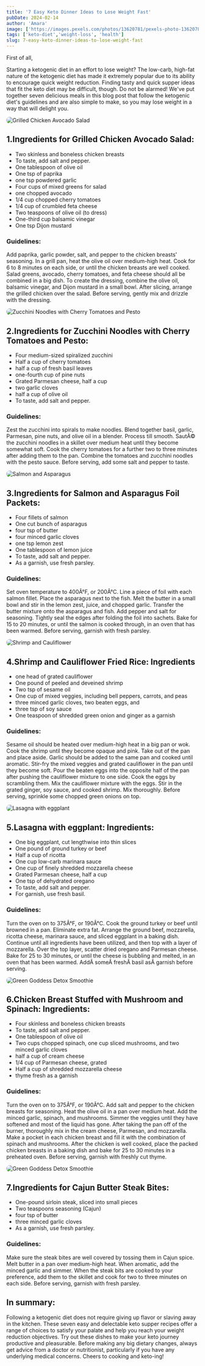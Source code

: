 ```yaml
---
title: '7 Easy Keto Dinner Ideas to Lose Weight Fast'
pubDate: 2024-02-14
author: 'Amara'
image: ['https://images.pexels.com/photos/13620781/pexels-photo-13620781.jpeg?auto=compress&cs=tinysrgb&w=1260&h=750&dpr=1']
tags: ['keto-diet','weight-loss', 'health']
slug: 7-easy-keto-dinner-ideas-to-lose-weight-fast
---
```




First of all,

Starting a ketogenic diet in an effort to lose weight? The low-carb, high-fat nature of the ketogenic diet has made it extremely popular due to its ability to encourage quick weight reduction. Finding tasty and quick supper ideas that fit the keto diet may be difficult, though. Do not be alarmed! We've put together seven delicious meals in this blog post that follow the ketogenic diet's guidelines and are also simple to make, so you may lose weight in a way that will delight you.

<img src="https://images.pexels.com/photos/2338407/pexels-photo-2338407.jpeg?auto=compress&cs=tinysrgb&w=1260&h=750&dpr=1" alt="Grilled Chicken Avocado Salad" style="max-width: 100%; height: auto; display: block; margin-left: auto; margin-right: auto; border-radius: 8px">

## 1.Ingredients for Grilled Chicken Avocado Salad:

- Two skinless and boneless chicken breasts
- To taste, add salt and pepper.
- One tablespoon of olive oil
- One tsp of paprika
- one tsp powdered garlic
- Four cups of mixed greens for salad
- one chopped avocado
- 1/4 cup chopped cherry tomatoes
- 1/4 cup of crumbled feta cheese
- Two teaspoons of olive oil (to dress)
- One-third cup balsamic vinegar
- One tsp Dijon mustard


### Guidelines:

Add paprika, garlic powder, salt, and pepper to the chicken breasts' seasoning.
In a grill pan, heat the olive oil over medium-high heat. Cook for 6 to 8 minutes on each side, or until the chicken breasts are well cooked.
Salad greens, avocado, cherry tomatoes, and feta cheese should all be combined in a big dish.
To create the dressing, combine the olive oil, balsamic vinegar, and Dijon mustard in a small bowl.
After slicing, arrange the grilled chicken over the salad. Before serving, gently mix and drizzle with the dressing.

<img src="https://images.pexels.com/photos/13893990/pexels-photo-13893990.jpeg?auto=compress&cs=tinysrgb&w=1260&h=750&dpr=1" alt="Zucchini Noodles with Cherry Tomatoes and Pesto" style="max-width: 100%; height: auto; display: block; margin-left: auto; margin-right: auto; border-radius: 8px">

## 2.Ingredients for Zucchini Noodles with Cherry Tomatoes and Pesto:

- Four medium-sized spiralized zucchini
- Half a cup of cherry tomatoes
- half a cup of fresh basil leaves
- one-fourth cup of pine nuts
- Grated Parmesan cheese, half a cup
- two garlic cloves
- half a cup of olive oil
- To taste, add salt and pepper.


### Guidelines:

Zest the zucchini into spirals to make noodles.
Blend together basil, garlic, Parmesan, pine nuts, and olive oil in a blender. Process till smooth.
SautÃ© the zucchini noodles in a skillet over medium heat until they become somewhat soft.
Cook the cherry tomatoes for a further two to three minutes after adding them to the pan.
Combine the tomatoes and zucchini noodles with the pesto sauce. Before serving, add some salt and pepper to taste.

<img src="https://images.pexels.com/photos/4013755/pexels-photo-4013755.jpeg?auto=compress&cs=tinysrgb&w=1260&h=750&dpr=1" alt="Salmon and Asparagus" style="max-width: 100%; height: auto; display: block; margin-left: auto; margin-right: auto; border-radius: 8px">

## 3.Ingredients for Salmon and Asparagus Foil Packets:

- Four fillets of salmon
- One cut bunch of asparagus
- four tsp of butter
- four minced garlic cloves
- one tsp lemon zest
- One tablespoon of lemon juice
- To taste, add salt and pepper.
- As a garnish, use fresh parsley.


### Guidelines:

Set oven temperature to 400Â°F, or 200Â°C.
Line a piece of foil with each salmon fillet. Place the asparagus next to the fish.
Melt the butter in a small bowl and stir in the lemon zest, juice, and chopped garlic.
Transfer the butter mixture onto the asparagus and fish. Add pepper and salt for seasoning.
Tightly seal the edges after folding the foil into sachets.
Bake for 15 to 20 minutes, or until the salmon is cooked through, in an oven that has been warmed.
Before serving, garnish with fresh parsley.

<img src="https://images.pexels.com/photos/3763816/pexels-photo-3763816.jpeg?auto=compress&cs=tinysrgb&w=1260&h=750&dpr=1" alt="Shrimp and Cauliflower" style="max-width: 100%; height: auto; display: block; margin-left: auto; margin-right: auto; border-radius: 8px">

## 4.Shrimp and Cauliflower Fried Rice: Ingredients

- one head of grated cauliflower
- One pound of peeled and deveined shrimp
- Two tsp of sesame oil
- One cup of mixed veggies, including bell peppers, carrots, and peas
- three minced garlic cloves, two beaten eggs, and
- three tsp of soy sauce
- One teaspoon of shredded green onion and ginger as a garnish


### Guidelines:

Sesame oil should be heated over medium-high heat in a big pan or wok.
Cook the shrimp until they become opaque and pink. Take out of the pan and place aside.
Garlic should be added to the same pan and cooked until aromatic.
Stir-fry the mixed veggies and grated cauliflower in the pan until they become soft.
Pour the beaten eggs into the opposite half of the pan after pushing the cauliflower mixture to one side. Cook the eggs by scrambling them.
Mix the cauliflower mixture with the eggs. Stir in the grated ginger, soy sauce, and cooked shrimp. Mix thoroughly.
Before serving, sprinkle some chopped green onions on top.

<img src="https://images.pexels.com/photos/1707917/pexels-photo-1707917.jpeg?auto=compress&cs=tinysrgb&w=600" alt="Lasagna with eggplant" style="max-width: 100%; height: auto; display: block; margin-left: auto; margin-right: auto; border-radius: 8px">

## 5.Lasagna with eggplant: Ingredients:

- One big eggplant, cut lengthwise into thin slices
- One pound of ground turkey or beef
- Half a cup of ricotta
- One cup low-carb marinara sauce
- One cup of finely shredded mozzarella cheese
- Grated Parmesan cheese, half a cup
- One tsp of dehydrated oregano
- To taste, add salt and pepper.
- For garnish, use fresh basil.


### Guidelines:

Turn the oven on to 375Â°F, or 190Â°C.
Cook the ground turkey or beef until browned in a pan. Eliminate extra fat.
Arrange the ground beef, mozzarella, ricotta cheese, marinara sauce, and sliced eggplant in a baking dish. Continue until all ingredients have been utilized, and then top with a layer of mozzarella.
Over the top layer, scatter dried oregano and Parmesan cheese.
Bake for 25 to 30 minutes, or until the cheese is bubbling and melted, in an oven that has been warmed.
AddÂ someÂ freshÂ basil asÂ garnish before serving.

<img src="https://images.pexels.com/photos/12916878/pexels-photo-12916878.jpeg?auto=compress&cs=tinysrgb&w=600" alt="Green Goddess Detox Smoothie" style="max-width: 100%; height: auto; display: block; margin-left: auto; margin-right: auto; border-radius: 8px">

## 6.Chicken Breast Stuffed with Mushroom and Spinach: Ingredients:

- Four skinless and boneless chicken breasts
- To taste, add salt and pepper.
- One tablespoon of olive oil
- Two cups chopped spinach, one cup sliced mushrooms, and two minced garlic cloves
- half a cup of cream cheese
- 1/4 cup of Parmesan cheese, grated
- Half a cup of shredded mozzarella cheese
- thyme fresh as a garnish


### Guidelines:

Turn the oven on to 375Â°F, or 190Â°C.
Add salt and pepper to the chicken breasts for seasoning.
Heat the olive oil in a pan over medium heat. Add the minced garlic, spinach, and mushrooms. Simmer the veggies until they have softened and most of the liquid has gone.
After taking the pan off of the burner, thoroughly mix in the cream cheese, Parmesan, and mozzarella.
Make a pocket in each chicken breast and fill it with the combination of spinach and mushrooms.
After the chicken is well cooked, place the packed chicken breasts in a baking dish and bake for 25 to 30 minutes in a preheated oven.
Before serving, garnish with freshly cut thyme.

<img src="https://images.pexels.com/photos/1307658/pexels-photo-1307658.jpeg?auto=compress&cs=tinysrgb&w=600" alt="Green Goddess Detox Smoothie" style="max-width: 100%; height: auto; display: block; margin-left: auto; margin-right: auto; border-radius: 8px">

## 7.Ingredients for Cajun Butter Steak Bites:

- One-pound sirloin steak, sliced into small pieces
- Two teaspoons seasoning (Cajun)
- four tsp of butter
- three minced garlic cloves
- As a garnish, use fresh parsley.


### Guidelines:

Make sure the steak bites are well covered by tossing them in Cajun spice.
Melt butter in a pan over medium-high heat. When aromatic, add the minced garlic and simmer.
When the steak bits are cooked to your preference, add them to the skillet and cook for two to three minutes on each side.
Before serving, garnish with fresh parsley.


## In summary:

Following a ketogenic diet does not require giving up flavor or slaving away in the kitchen. These seven easy and delectable keto supper recipes offer a range of choices to satisfy your palate and help you reach your weight reduction objectives. Try out these dishes to make your keto journey productive and pleasurable. Before making any big dietary changes, always get advice from a doctor or nutritionist, particularly if you have any underlying medical concerns. Cheers to cooking and keto-ing!

